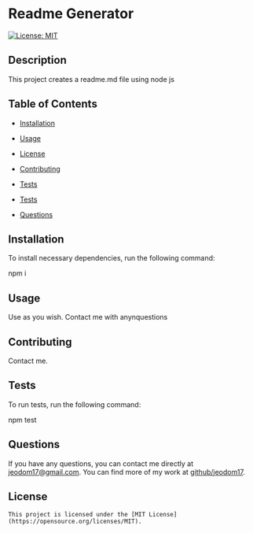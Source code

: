 # Readme Generator

[![License: MIT](https://img.shields.io/badge/License-MIT-yellow.svg)](https://opensource.org/licenses/MIT)


## Description

This project creates a readme.md file using node js

## Table of Contents

* [Installation](#installation)

* [Usage](#usage)

* [License](#license)  

* [Contributing](#contributing)

* [Tests](#tests)

* [Tests](#tests)

* [Questions](#questions)

## Installation

To install necessary dependencies, run the following command:

npm i

## Usage

Use as you wish. Contact me with anynquestions

## Contributing

Contact me.

## Tests

To run tests, run the following command:

npm test

## Questions

If you have any questions, you can contact me directly at jeodom17@gmail.com. You can find more of my work at [github/jeodom17](https://github.com/jeodom17).



## License
    
    This project is licensed under the [MIT License](https://opensource.org/licenses/MIT).

